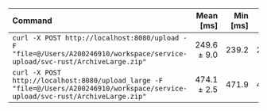 | Command | Mean [ms] | Min [ms] | Max [ms] | Relative |
|:---|---:|---:|---:|---:|
| `curl -X POST http://localhost:8080/upload -F "file=@/Users/A200246910/workspace/service-upload/svc-rust/ArchiveLarge.zip"` | 249.6 ± 9.0 | 239.2 | 255.4 | 1.00 |
| `curl -X POST http://localhost:8080/upload_large -F "file=@/Users/A200246910/workspace/service-upload/svc-rust/ArchiveLarge.zip"` | 474.1 ± 2.5 | 471.9 | 476.8 | 1.90 ± 0.07 |
